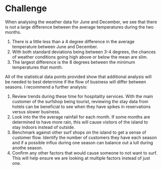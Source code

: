 # Challenge

When analysing the weather data for June and December, we see that there is not a large difference between the average temperatures during the two months.
  1. There is a little less than a 4 degree difference in the average temperature between June and December. 
  2. With both standard deviations being between 3-4 degrees, the chances of weather conditions going high above or below the mean are slim.
  3. The largest difference is the 8 degrees between the minimum temperatures that month.

All of the statistical data points provided show that additional analysis will be needed to best determine if the flow of business will differ between seasons. I recommend a further analysis:
  1. Review trends during these time for hospitality services. With the main customer of the surfshop being tourist, reviewing the stay data from hotels can be beneficial to see when they have spikes in reservations versus slower business.
  2. Look into the the average rainfall for each month. If some months are determined to have more rain, this will cause visitors of the island to stay indoors instead of outside.
  3. Benchmark against other surf shops on the island to get a sense of customer flow. Identify the number of customers they have each season and if a possible influx during one season can balance out a lull during anothe season. 
  4. Confirm any other factors that would cause someone to not want to surf. This will help ensure we are looking at multiple factors instead of just one.
  
